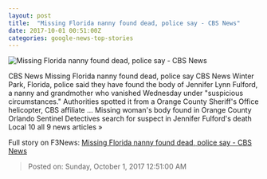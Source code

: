 ```yaml
---
layout: post
title:  "Missing Florida nanny found dead, police say - CBS News"
date: 2017-10-01 00:51:00Z
categories: google-news-top-stories
---
```


![Missing Florida nanny found dead, police say - CBS News](https://cbsnews1.cbsistatic.com/hub/i/2017/10/01/1745712c-c2e3-45de-a3e4-eedc0be4db5b/jennifer-fulford-body-found-2017-9-30.png)

CBS News Missing Florida nanny found dead, police say CBS News Winter Park, Florida, police said they have found the body of Jennifer Lynn Fulford, a nanny and grandmother who vanished Wednesday under "suspicious circumstances." Authorities spotted it from a Orange County Sheriff's Office helicopter, CBS affiliate ... Missing woman's body found in Orange County Orlando Sentinel Detectives search for suspect in Jennifer Fulford's death Local 10 all 9 news articles »


Full story on F3News: [Missing Florida nanny found dead, police say - CBS News](http://www.f3nws.com/n/gKTkKE)

> Posted on: Sunday, October 1, 2017 12:51:00 AM
